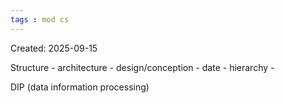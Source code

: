 ```yaml
---
tags : mod cs
---
```

Created: 2025-09-15

Structure - architecture - design/conception - date - hierarchy - 

DIP (data information processing)

